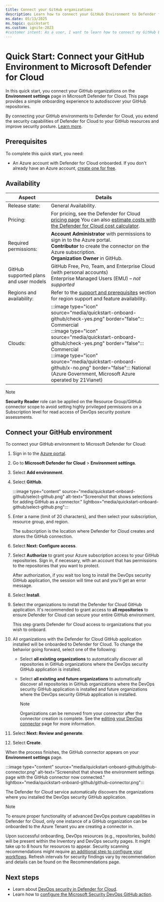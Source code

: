 ```yaml
---
title: Connect your GitHub organizations
description: Learn how to connect your GitHub Environment to Defender for Cloud and enhance the security of your GitHub resources.
ms.date: 05/13/2025
ms.topic: quickstart
ms.custom: ignite-2023
#customer intent: As a user, I want to learn how to connect my GitHub Environment to Defender for Cloud so that I can enhance the security of my GitHub resources.
---
```


# Quick Start: Connect your GitHub Environment to Microsoft Defender for Cloud

In this quick start, you connect your GitHub organizations on the **Environment settings** page in Microsoft Defender for Cloud. This page provides a simple onboarding experience to autodiscover your GitHub repositories.

By connecting your GitHub environments to Defender for Cloud, you extend the security capabilities of Defender for Cloud to your GitHub resources and improve security posture. [Learn more](defender-for-devops-introduction.md).



## Prerequisites

To complete this quick start, you need:

- An Azure account with Defender for Cloud onboarded. If you don't already have an Azure account, [create one for free](https://azure.microsoft.com/free/?WT.mc_id=A261C142F).

## Availability

| Aspect | Details |
|--|--|
| Release state: | General Availability. |
| Pricing: | For pricing, see the Defender for Cloud [pricing page](https://azure.microsoft.com/pricing/details/defender-for-cloud/?v=17.23h#pricing) You can also [estimate costs with the Defender for Cloud cost calculator](cost-calculator.md). |
| Required permissions: | **Account Administrator** with permissions to sign in to the Azure portal. <br> **Contributor** to create the connector on the Azure subscription.  <br> **Organization Owner** in GitHub. |
| GitHub supported plans and user models | GitHub Free, Pro, Team, and Enterprise Cloud (with personal accounts) <br> Enterprise Managed Users (EMU) – *not supported* |
| Regions and availability: | Refer to the [support and prerequisites](devops-support.md) section for region support and feature availability.|
| Clouds: | :::image type="icon" source="media/quickstart-onboard-github/check-yes.png" border="false"::: Commercial <br> :::image type="icon" source="media/quickstart-onboard-github/check-yes.png" border="false"::: Commercial <br> :::image type="icon" source="media/quickstart-onboard-github/x-no.png" border="false"::: National (Azure Government, Microsoft Azure operated by 21Vianet) |

> [!NOTE]
> **Security Reader** role can be applied on the Resource Group/GitHub connector scope to avoid setting highly privileged permissions on a Subscription level for read access of DevOps security posture assessments.

## Connect your GitHub environment

To connect your GitHub environment to Microsoft Defender for Cloud:

1. Sign in to the [Azure portal](https://portal.azure.com/).

1. Go to **Microsoft Defender for Cloud** > **Environment settings**.

1. Select **Add environment**.

1. Select **GitHub**.

    :::image type="content" source="media/quickstart-onboard-github/select-github.png" alt-text="Screenshot that shows selections for adding GitHub as a connector." lightbox="media/quickstart-onboard-github/select-github.png":::

1. Enter a name (limit of 20 characters), and then select your subscription, resource group, and region.

   The subscription is the location where Defender for Cloud creates and stores the GitHub connection.
   
1. Select **Next: Configure access**.

1. Select **Authorize** to grant your Azure subscription access to your GitHub repositories. Sign in, if necessary, with an account that has permissions to the repositories that you want to protect.

    After authorization, if you wait too long to install the DevOps security GitHub application, the session will time out and you'll get an error message.

1. Select **Install**.

1. Select the organizations to install the Defender for Cloud GitHub application. It's recommended to grant access to **all repositories** to ensure Defender for Cloud can secure your entire GitHub environment.

    This step grants Defender for Cloud access to organizations that you wish to onboard. 
   
1. All organizations with the Defender for Cloud GitHub application installed will be onboarded to Defender for Cloud. To change the behavior going forward, select one of the following: 

   - Select **all existing organizations** to automatically discover all repositories in GitHub organizations where the DevOps security GitHub application is installed.
      
   - Select **all existing and future organizations** to automatically discover all repositories in GitHub organizations where the DevOps security GitHub application is installed and future organizations where the DevOps security GitHub application is installed.
     > [!NOTE] 
     > Organizations can be removed from your connector after the connector creation is complete. See the [editing your DevOps connector](edit-devops-connector.md) page for more information.
     
1. Select **Next: Review and generate**.

1. Select **Create**.

When the process finishes, the GitHub connector appears on your **Environment settings** page.

:::image type="content" source="media/quickstart-onboard-github/github-connector.png" alt-text="Screenshot that shows the environment settings page with the GitHub connector now connected." lightbox="media/quickstart-onboard-github/github-connector.png":::

The Defender for Cloud service automatically discovers the organizations where you installed the DevOps security GitHub application.

> [!NOTE]
> To ensure proper functionality of advanced DevOps posture capabilities in Defender for Cloud, only one instance of a GitHub organization can be onboarded to the Azure Tenant you are creating a connector in.

Upon successful onboarding, DevOps resources (e.g., repositories, builds) will be present within the Inventory and DevOps security pages. It might take up to 8 hours for resources to appear. Security scanning recommendations might require [an additional step to configure your workflows](github-action.md). Refresh intervals for security findings vary by recommendation and details can be found on the Recommendations page.

## Next steps

- Learn about [DevOps security in Defender for Cloud](defender-for-devops-introduction.md).
- Learn how to [configure the Microsoft Security DevOps GitHub action](github-action.md).
